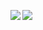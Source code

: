 <p align="center">
  <img   align="left" src="https://github-readme-stats.vercel.app/api?username=matong0209&locale=cn&line_height=33&show_icons=true&hide=contribs&theme=dark&rank_icon=default"/>
  <img   align="left" src="https://github-readme-stats.vercel.app/api/top-langs/?username=matong0209&locale=cn&line_height=33&theme=dark&langs_count=5&layout=donut"/>
  
</p>
